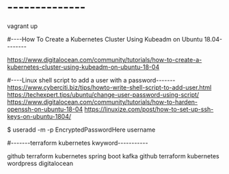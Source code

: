 # --------------
vagrant up

#----How To Create a Kubernetes Cluster Using Kubeadm on Ubuntu 18.04--------

https://www.digitalocean.com/community/tutorials/how-to-create-a-kubernetes-cluster-using-kubeadm-on-ubuntu-18-04


#----Linux shell script to add a user with a password-------
https://www.cyberciti.biz/tips/howto-write-shell-script-to-add-user.html
https://techexpert.tips/ubuntu/change-user-password-using-script/
https://www.digitalocean.com/community/tutorials/how-to-harden-openssh-on-ubuntu-18-04
https://linuxize.com/post/how-to-set-up-ssh-keys-on-ubuntu-1804/

$ useradd -m -p EncryptedPasswordHere username


#-------terraform kubernetes kwyword-----------

github terraform kubernetes spring boot kafka
github terraform kubernetes wordpress digitalocean